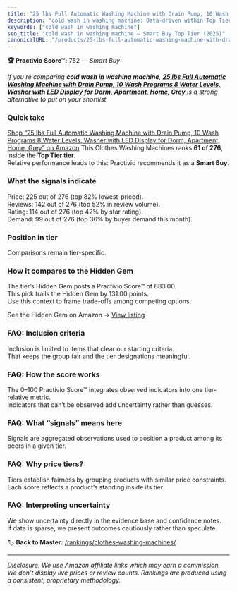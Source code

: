 ```yaml
---
title: "25 lbs Full Automatic Washing Machine with Drain Pump, 10 Wash Programs 8 Water Levels, Washer with LED Display for Dorm, Apartment, Home, Grey"
description: "cold wash in washing machine: Data-driven within Top Tier ranking using the Practivio Score™. Positioned by quality, value, demand, findability, momentum."
keywords: ["cold wash in washing machine"]
seo_title: "cold wash in washing machine — Smart Buy Top Tier (2025)"
canonicalURL: "/products/25-lbs-full-automatic-washing-machine-with-drain-pump-10-wash-programs-8-water-levels-washer-with-led-display-for-dorm-apartment-home-grey-B0F93QYSLG/"
---
```


**🏆 Practivio Score™:** 752 — _Smart Buy_


*If you're comparing **cold wash in washing machine**, **[25 lbs Full Automatic Washing Machine with Drain Pump, 10 Wash Programs 8 Water Levels, Washer with LED Display for Dorm, Apartment, Home, Grey](https://www.amazon.com/dp/B0F93QYSLG?tag=practivio-20)** is a strong alternative to put on your shortlist.*
### Quick take
[Shop “25 lbs Full Automatic Washing Machine with Drain Pump, 10 Wash Programs 8 Water Levels, Washer with LED Display for Dorm, Apartment, Home, Grey” on Amazon](https://www.amazon.com/dp/B0F93QYSLG?tag=practivio-20)
This Clothes Washing Machines ranks **61 of 276**, inside the **Top Tier tier**.  
Relative performance leads to this: Practivio recommends it as a **Smart Buy**.

### What the signals indicate
Price: 225 out of 276 (top 82% lowest-priced).  
Reviews: 142 out of 276 (top 52% in review volume).  
Rating: 114 out of 276 (top 42% by star rating).  
Demand: 99 out of 276 (top 36% by buyer demand this month).

### Position in tier
Comparisons remain tier-specific.

### How it compares to the Hidden Gem
The tier’s Hidden Gem posts a Practivio Score™ of 883.00.  
This pick trails the Hidden Gem by 131.00 points.  
Use this context to frame trade-offs among competing options.  

See the Hidden Gem on Amazon → [View listing](https://www.amazon.com/dp/B089YSKJY6?tag=practivio-20)

### FAQ: Inclusion criteria
Inclusion is limited to items that clear our starting criteria.  
That keeps the group fair and the tier designations meaningful.

### FAQ: How the score works
The 0–100 Practivio Score™ integrates observed indicators into one tier-relative metric.  
Indicators that can’t be observed add uncertainty rather than guesses.

### FAQ: What “signals” means here
Signals are aggregated observations used to position a product among its peers in a given tier.

### FAQ: Why price tiers?
Tiers establish fairness by grouping products with similar price constraints.  
Each score reflects a product’s standing inside its tier.

### FAQ: Interpreting uncertainty
We show uncertainty directly in the evidence base and confidence notes.  
If data is sparse, we present outcomes cautiously rather than speculate.


🏷️ **Back to Master:** [/rankings/clothes-washing-machines/](/rankings/clothes-washing-machines/)

---
_Disclosure: We use Amazon affiliate links which may earn a commission. We don’t display live prices or review counts. Rankings are produced using a consistent, proprietary methodology._
